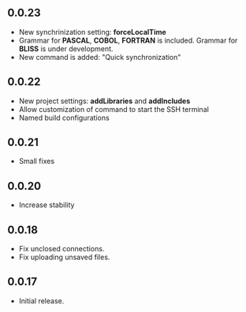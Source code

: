 ## 0.0.23
* New synchrinization setting: **forceLocalTime**
* Grammar for **PASCAL**, **COBOL**, **FORTRAN** is included. Grammar for **BLISS** is under development.
* New command is added: "Quick synchronization"

## 0.0.22
* New project settings: **addLibraries** and **addIncludes**
* Allow customization of command to start the SSH terminal
* Named build configurations

## 0.0.21
* Small fixes

## 0.0.20
* Increase stability

## 0.0.18
* Fix unclosed connections.
* Fix uploading unsaved files.

## 0.0.17
* Initial release.